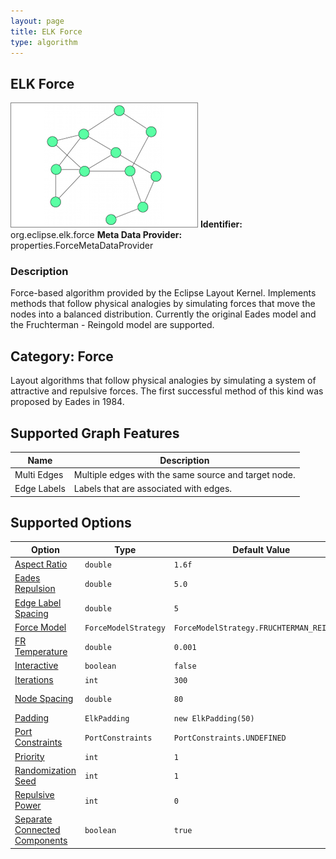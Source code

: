 ```yaml
---
layout: page
title: ELK Force
type: algorithm
---
```

## ELK Force

![](images/org-eclipse-elk-force_preview_force.png)
**Identifier:** org.eclipse.elk.force
**Meta Data Provider:** properties.ForceMetaDataProvider

### Description

Force-based algorithm provided by the Eclipse Layout Kernel. Implements methods that follow physical analogies by simulating forces that move the nodes into a balanced distribution. Currently the original Eades model and the Fruchterman - Reingold model are supported.

## Category: Force

Layout algorithms that follow physical analogies by simulating a system of attractive and repulsive forces. The first successful method of this kind was proposed by Eades in 1984.

## Supported Graph Features

Name | Description
----|----
Multi Edges | Multiple edges with the same source and target node.
Edge Labels | Labels that are associated with edges.

## Supported Options

Option | Type | Default Value | Identifier
----|----|----|----
[Aspect Ratio](org-eclipse-elk-aspectRatio) | `double` | `1.6f` | org&#8203;.eclipse&#8203;.elk&#8203;.aspectRatio
[Eades Repulsion](org-eclipse-elk-force-repulsion) | `double` | `5.0` | org&#8203;.eclipse&#8203;.elk&#8203;.force&#8203;.repulsion
[Edge Label Spacing](org-eclipse-elk-spacing-edgeLabel) | `double` | `5` | org&#8203;.eclipse&#8203;.elk&#8203;.spacing&#8203;.edgeLabel
[Force Model](org-eclipse-elk-force-model) | `ForceModelStrategy` | `ForceModelStrategy.FRUCHTERMAN_REINGOLD` | org&#8203;.eclipse&#8203;.elk&#8203;.force&#8203;.model
[FR Temperature](org-eclipse-elk-force-temperature) | `double` | `0.001` | org&#8203;.eclipse&#8203;.elk&#8203;.force&#8203;.temperature
[Interactive](org-eclipse-elk-interactive) | `boolean` | `false` | org&#8203;.eclipse&#8203;.elk&#8203;.interactive
[Iterations](org-eclipse-elk-force-iterations) | `int` | `300` | org&#8203;.eclipse&#8203;.elk&#8203;.force&#8203;.iterations
[Node Spacing](org-eclipse-elk-spacing-nodeNode) | `double` | `80` | org&#8203;.eclipse&#8203;.elk&#8203;.spacing&#8203;.nodeNode
[Padding](org-eclipse-elk-padding) | `ElkPadding` | `new ElkPadding(50)` | org&#8203;.eclipse&#8203;.elk&#8203;.padding
[Port Constraints](org-eclipse-elk-portConstraints) | `PortConstraints` | `PortConstraints.UNDEFINED` | org&#8203;.eclipse&#8203;.elk&#8203;.portConstraints
[Priority](org-eclipse-elk-priority) | `int` | `1` | org&#8203;.eclipse&#8203;.elk&#8203;.priority
[Randomization Seed](org-eclipse-elk-randomSeed) | `int` | `1` | org&#8203;.eclipse&#8203;.elk&#8203;.randomSeed
[Repulsive Power](org-eclipse-elk-force-repulsivePower) | `int` | `0` | org&#8203;.eclipse&#8203;.elk&#8203;.force&#8203;.repulsivePower
[Separate Connected Components](org-eclipse-elk-separateConnectedComponents) | `boolean` | `true` | org&#8203;.eclipse&#8203;.elk&#8203;.separateConnectedComponents

